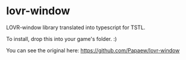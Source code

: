 # lovr-window
 LOVR-window library translated into typescript for TSTL.

To install, drop this into your game's folder. :)

You can see the original here: https://github.com/Papaew/lovr-window